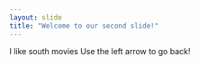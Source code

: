 ```yaml
---
layout: slide
title: "Welcome to our second slide!"
---
```

I like south movies
Use the left arrow to go back!
